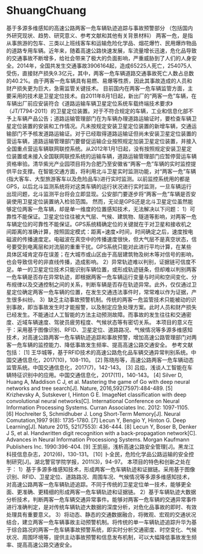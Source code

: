 # ShuangChuang
基于多源多维感知的高速公路两客一危车辆轨迹追踪与事故预警部分
（包括国内外研究现状、趋势、研究意义、参考文献和其他有关背景材料）
两客一危，是指从事旅游的包车、三类以上班线客车和运输危险化学品、烟花爆竹、民用爆炸物品的道路专用车辆。近年来，随着高速公路快速发展，车流量增长迅速，危化品导致的交通事故不断增多，给社会带来了极大的负面影响，严重威胁到了人们的人身安全。2014年，全国共发生交通事故3906164起，造成65225人死亡，254075人受伤，直接财产损失9.3亿元，其中，两客一危车辆道路交通事故死亡人数占总数的40.2%。由于两客一危车辆具有易燃、易爆等性质，因此其事故造成的人员和财产损失更为巨大，急需监管关键技术。
目前国内在两客一危车辆监管方面，主要采用的技术是卫星定位技术。自2011年8月1日起，新出厂的“两客一危”车辆，在车辆出厂前应安装符合《道路运输车辆卫星定位系统车载终端技术要求》（JT/T794-2011）的卫星定位装置。对于不符合规定的车辆，工业和信息化部不予上车辆产品公告；道路运输管理部门在为车辆办理道路运输证时，要检查车辆卫星定位装置的安装和工作情况。凡未按规定安装卫星定位装置的新增车辆，交通运输部门不予核发道路运输证。对于已经取得道路运输证但尚未安装卫星定位装置的营运车辆，道路运输管理部门要督促运输企业按照规定加装卫星定位装置，并接入全国重点营运车辆联网联控系统。从2012年1月1日起，没有按照规定安装卫星定位装置或未接入全国联网联控系统的运输车辆，道路运输管理部门应暂停营运车辆资格审验。清华紫光产业园项目将为合肥乃至安徽省“两客一危”车辆的实时监控提供平台支撑。在智能交通方面，将利用北斗卫星实时监测功能，对“两客一危”车辆(指大客车、大型旅游客车以及危险品车)进行实时监测。以前监控系统用的都是GPS，以后北斗监测系统将对这类车辆的运行状况进行实时监测，一旦车辆运行出现问题，北斗监测平台将会立即显现。公安部门要逐步将“两客一危”车辆是否安装使用卫星定位装置纳入检验范围。
然而，无论是GPS还是北斗卫星定位虽然能够定位两客一危车辆，却是单一维度的位置感知技术，无法解决以下问题：
1）可靠性不能保证。卫星定位往往被大气层、气候、建筑物、隧道等影响，对两客一危车辆定位的可靠性不能保证。GPS系统精确定位的关键就在于对卫星和接收机之间距离的准确计算，按照固定模式：距离=速度×时间，时间确定之后，速度按电磁波的传播速度定。电磁波在真空中的传播速度很快，但大气层不是真空状态，信号要受到电离层和对流层的重重干扰。GPS系统只能对此进行平均计算，在某些具体区域肯定存在误差；在大城市或山区由于高层建筑物及树木等对信号的影响，也会导致信号的非直线传播，造成影响。
2）异常轨迹难以判别，证据链可信度不足。单一的卫星定位技术只能识别车辆位置，或形成轨迹链条，但却难以判别两客一危车辆是否存在异常轨迹，即根据两客一危车辆运行变量与时间和空间变化、分布规律以及交通控制之间的关系，判断车辆是否存在轨迹异常。此外，仅仅通过卫星定位确定两客一危车辆的位置，在发生交通违法事件时，常常难以作为证据，产生很多纠纷。
3）缺乏主动事故预警机制。传统的两客一危监管技术只能被动的识别事故，即当事故发生时才能报警，以及制定应急处理方案。此时人员和财产损失已经发生。不能通过人工智能的方法主动预测故障。而事故的发生往往和交通密度、近域车辆速度、驾驶员疲劳程度、气候状态等有密切关系。
本项目的意义在于：采用基于图像识别、RFID、卫星定位、道路路况、气候情况等多源多维感知技术，对高速公路两客一危车辆轨迹追踪和事故预警，增加高速公路管理部门对两客一危车辆的监控能力、降低事故发生频率、提高高速公路交通安全。
参考文献包括：
[1] 王华城等，基于RFID技术的高速公路危化品车辆交通异常判别系统。中国交通信息化，2017(10)，108-110。
[2] 陈晓彤等，高速公路两客一危车辆动态监管系统。中国交通信息化，2017(7)，142-143。
[3] 吕焰，浅谈人工智能在车辆特征识别中的应用。中国交通信息化，2017(11)，140-143。
[4] Silver D, Huang A, Maddison C J, et al. Mastering the game of Go with deep neural networks and tree search[J]. Nature, 2016,592(7597):484-489.
[5] Krizhevsky A, Sutskever I, Hinton G E. ImageNet classification with deep convolutional neural networks[C]. International Conference on Neural Information Processing Systems. Curran Associates Inc. 2012: 1097-1105.
[6] Hochreiter S, Schmidhuber J. Long Short-Term Memory[J]. Neural Comutation,1997 9(8): 1735-1780.
[7] Lecun Y, Bengio Y, Hinton G. Deep Learning[J]. Nature 2015, 521(7553): 436-444.
[8] Lecun Y, Boser B, Denker J S, et al. Handwritten digit recognition with a back-propagation network[C]. Advances in Neural Information Processiong Systems. Morgan Kaufmann Publishers Inc. 1990:396-404.
[9] 王凯丽，浅析高速公路安全管理[J]。黑龙江科技信息杂志，2012(6)，130-131。
[10] 卜全民，危险化学品公路运输的安全控制研究[J]。湖北警官学院学报，2011(3)，94-97。
本项目的特色和创新之处在于：
1）基于多源多维感知技术，形成两客一危车辆轨迹和证据链。采用基于图像识别、RFID、卫星定位、道路路况、周围车况、气候情况等多源多维感知技术，对高速公路两客一危车辆轨迹追踪。不同于传统的卫星定位单一技术，能够更全面、更准确、更精细的形成两客一危车辆轨迹和证据链。
2）基于车辆轨迹大数据分析技术，判断两客一危车辆交通异常事件。能够对两客一危车辆的交通异常事件进行准确判定，是对传统车辆轨迹大数据的深度分析，对危化品事故的即时、有效处理具有重要意义。
3）将动态、静态的交通数据融合，将微观、宏观的交通状况结合，建立两客一危车辆事故主动预警机制。将传统的单一车辆轨迹追踪升华为基于综合路况的两客一危车辆事故预警系统，即实时分析交通密度、时空变化、气候状况、周围环境等，提供主动事故预警和信息发布机制，可以大幅降低事故发生频率、提高高速公路交通安全。

